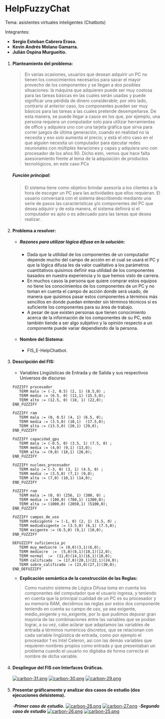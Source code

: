 # HelpFuzzyChat
Tema: asistentes virtuales inteligentes (Chatbots)

Integrantes:

- **Sergio Esteban Cabrera Eraso.**
- **Kevin Andrés Molano Gamarra.**
- **Julián Ospina Murgueitio.**

1. #### Planteamiento del problema:
   > En varias ocasiones, usuarios que desean adquirir un PC no tienen los conocimientos necesarios para sacar el mayor provecho de los componentes y se llegan 
   a dos posibles situaciones: la máquina que adquieren puede ser muy costosa para las tareas básicas en las cuales serán usadas y puede significar una pérdida de 
   dinero considerable; por otro lado, contrario al anterior caso, los componentes pueden ser muy básicos para las tareas a las cuales pretende desempeñarse. 
   De esta manera, se puede llegar a casos en los que, por ejemplo, una persona requiera un computador solo para utilizar herramientas de office y adquiera uno 
   con una tarjeta gráfica que sirva para correr juegos de última generación, cuando en realidad no la necesita y eso solo aumenta el precio; y está el otro caso 
   en el que alguien necesita un computador para ejecutar redes neuronales con múltiples iteraciones y capas y adquiera uno con procesador de los años 90. Dicho esto, 
   vemos que hace falta asesoramiento frente al tema de la adquisición de productos tecnológicos, en este caso PCs
   ##### Función principal:
   > El sistema tiene como objetivo brindar asesoría a los clientes a la hora de escoger un PC para las actividades que ellos requieran. El usuario conversará con 
   el sistema describiendo mediante una serie de pasos las características y/o componentes del PC que desea adquirir y de esta manera, el sistema definirá si el 
   computador es apto o es adecuado para las tareas que desea realizar.
   
2. #### Problema a resolver:
   - ##### Razones para utilizar lógica difusa en la solución:
     - Dada que la utilidad de los componentes de un computador depende mucho del campo de acción en el cual se usará el PC y que la lógica difusa les da valor cualitativo a los parámetros cuantitativos quisimos definir esa utilidad de los componentes basados en nuestra experiencia y lo que hemos visto de carrera.
     - En muchos casos la persona que quiere comprar estos equipos no tiene los conocimientos de los componentes de un PC y no toman en cuenta el campo de acción donde será usado, de manera que quisimos pasar estos componentes a términos más sencillos en donde puedan entender sin términos técnicos si es suficiente los componentes para su área de trabajo.
     - A pesar de que existen personas que tienen conocimiento acerca de la información de los componentes de su PC, esto también tiende a ser algo subjetivo y la opinión respecto a un componente puede variar dependiendo de la persona.

   - #### Nombre del Sistema:
     - FIS_E-HelpChatbot.
3. #### Descripción del FIS:
   - Variables Lingüísticas de Entrada y de Salida y sus respectivos Universos de discurso
   ```
   FUZZIFY procesador
      TERM malo := (-2, 0.5) (2, 1) (8.5,0) ;
      TERM medio := (6.5, 0) (11,1) (15.5,0);
      TERM alto := (12.5, 0) (18, 1) (22,0);
   END_FUZZIFY
   ```
   
   ```
   FUZZIFY ram
      TERM mala := (0, 0.5) (4, 1) (6.5, 0);
      TERM media := (3.5,0) (10,1)  (17.5,0);
      TERM alta := (13.5,0) (20,1) (29,0);
   END_FUZZIFY
   ```
   
   ```
   FUZZIFY capacidad_gpu
      TERM mala := (-0.5, 0) (3.5, 1) (7.5, 0) ;
      TERM media := (4,0) (9,1) (13,0);
      TERM alta := (9,0) (18,1) (26,0);
   END_FUZZIFY
   ```
   
   ```
   FUZZIFY nucleos_procesador
      TERM malo := (-3, 0) (3, 1) (4.5, 0) ;
      TERM medio := (3.5,0) (7,1) (9,0);
      TERM alta := (7,0) (10,1) (14,0);
   END_FUZZIFY
   ```
   
   ```
   FUZZIFY rom
      TERM mala := (0, 0) (256, 1) (300, 0) ;
      TERM media := (100,0) (780,1) (1300,0);
      TERM alta := (1000,0) (2050,1) (5100,0);
   END_FUZZIFY
   ```
   
   ```
   FUZZIFY campos_de_uso
      TERM noExigente := (-1, 0) (2, 1) (5.5, 0) ;
      TERM medioExigente := (3.5,0) (6,1) (7.5,0);
      TERM exigente := (6.5,0) (9,1) (10,0);
   END_FUZZIFY
   ```
   ```
   DEFUZZIFY suficiencia_pc
      TERM muy_mediocre := (0,0)(3,1)(6,0);
      TERM mediocre  :=  (5,0)(8,1)(10,1)(12,0);
      TERM normal  :=  (11,0)(14,1)(16,1)(18,0);
      TERM calificado  := (17,0)(20,1)(22,1)(24,0);
      TERM sobre_calificado := (23,0)(27,1)(30,0);
   END_DEFUZZIFY
   ```
   
   - **Explicación semántica de la construcción de las Reglas:**
   > Como nuestro sistema de Lógica Difusa toma en cuenta los componentes del computador que el usuario ingresa, y teniendo en cuenta que la principal cualidad de un PC es su procesador y su memoria RAM, decidimos las reglas por estos dos componente teniendo en cuenta su campo de uso, ya sea exigente, medio_exigente y no_exigente, por lo que pudimos depurar gran mayoria de las combinaciones entre las variables que se podían lograr, a su vez, cabe aclarar que adaptamos las variables de entrada a términos numéricos discretos, que se relacionan con cada variable lingüística de entrada, como por ejemplo el procesador 1 es Intel Celeron, así con las demás variables que requieren nombres propios como entrada y que presentaban un problema cuando el usuario no digitaba de forma correcta el nombre de dicha variable.


4. #### Despliegue del FIS con Interfaces Gráficas.
     [![carbon-31.png](https://i.postimg.cc/yxsVTCGx/carbon-31.png)](https://postimg.cc/9Rg5WKCH)
     [![carbon-30.png](https://i.postimg.cc/dVxrN5ww/carbon-30.png)](https://postimg.cc/68C8yL8m)
     [![carbon-29.png](https://i.postimg.cc/Nj95FBvv/carbon-29.png)](https://postimg.cc/QFDXnLMf)
5. #### Presentar gráficamente y analizar dos casos de estudio (dos ejecuciones delsistema).
   -***Primer caso de estudio.***
     [![carbon-28.png](https://i.postimg.cc/fRCt1BsJ/carbon-28.png)](https://postimg.cc/Jsyzk3GL)
     [![carbon-27.png](https://i.postimg.cc/SRg3wBgg/carbon-27.png)](https://postimg.cc/fS08drnd)
   -***Segundo caso de estudio***
     [![carbon-26.png](https://i.postimg.cc/6qCgQ761/carbon-26.png)](https://postimg.cc/0K2cWywp)
     [![carbon-25.png](https://i.postimg.cc/vBgCpqJy/carbon-25.png)](https://postimg.cc/MMwsBDZ3)
     
     

